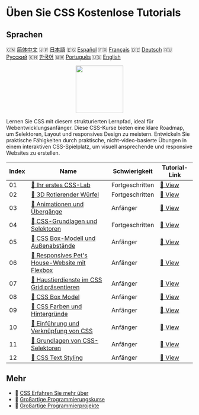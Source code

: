 # Üben Sie CSS Kostenlose Tutorials

## Sprachen

🇨🇳 [简体中文](README_zh.md) 🇯🇵 [日本語](README_ja.md) 🇪🇸 [Español](README_es.md) 🇫🇷 [Français](README_fr.md) 🇩🇪 [Deutsch](README_de.md) 🇷🇺 [Русский](README_ru.md) 🇰🇷 [한국어](README_ko.md) 🇧🇷 [Português](README_pt.md) 🇺🇸 [English](README.md) 

<div align="center">
<img width="128px" src="https://file.labex.io/path/YheSJQuYYCNJ.png">
</div>

Lernen Sie CSS mit diesem strukturierten Lernpfad, ideal für Webentwicklungsanfänger. Diese CSS-Kurse bieten eine klare Roadmap, um Selektoren, Layout und responsives Design zu meistern. Entwickeln Sie praktische Fähigkeiten durch praktische, nicht-video-basierte Übungen in einem interaktiven CSS-Spielplatz, um visuell ansprechende und responsive Websites zu erstellen.

|   Index | Name                                                                                                                                   | Schwierigkeit   | Tutorial-Link                                                                                   |
|---------|----------------------------------------------------------------------------------------------------------------------------------------|-----------------|-------------------------------------------------------------------------------------------------|
|      01 | [📖 Ihr erstes CSS-Lab](https://labex.io/de/tutorials/css-your-first-css-lab-92744)                                                    | Fortgeschritten | [🔗 View](https://labex.io/de/tutorials/css-your-first-css-lab-92744)                           |
|      02 | [📖 3D Rotierender Würfel](https://labex.io/de/tutorials/css-3d-rotating-cube-165641)                                                  | Fortgeschritten | [🔗 View](https://labex.io/de/tutorials/css-3d-rotating-cube-165641)                            |
|      03 | [📖 Animationen und Übergänge](https://labex.io/de/tutorials/css-animations-and-transitions-289073)                                    | Anfänger        | [🔗 View](https://labex.io/de/tutorials/css-animations-and-transitions-289073)                  |
|      04 | [📖 CSS-Grundlagen und Selektoren](https://labex.io/de/tutorials/css-css-basics-and-selectors-289074)                                  | Fortgeschritten | [🔗 View](https://labex.io/de/tutorials/css-css-basics-and-selectors-289074)                    |
|      05 | [📖 CSS Box-Modell und Außenabstände](https://labex.io/de/tutorials/css-css-box-model-and-margins-289075)                              | Anfänger        | [🔗 View](https://labex.io/de/tutorials/css-css-box-model-and-margins-289075)                   |
|      06 | [📖 Responsives Pet's House-Website mit Flexbox](https://labex.io/de/tutorials/css-responsive-pet-s-house-website-with-flexbox-289076) | Anfänger        | [🔗 View](https://labex.io/de/tutorials/css-responsive-pet-s-house-website-with-flexbox-289076) |
|      07 | [📖 Haustierdienste im CSS Grid präsentieren](https://labex.io/de/tutorials/css-pet-service-showcase-with-css-grid-289077)             | Anfänger        | [🔗 View](https://labex.io/de/tutorials/css-pet-service-showcase-with-css-grid-289077)          |
|      08 | [📖 CSS Box Model](https://labex.io/de/tutorials/css-css-box-model-598028)                                                             | Anfänger        | [🔗 View](https://labex.io/de/tutorials/css-css-box-model-598028)                               |
|      09 | [📖 CSS Farben und Hintergründe](https://labex.io/de/tutorials/css-css-colors-and-backgrounds-598029)                                  | Anfänger        | [🔗 View](https://labex.io/de/tutorials/css-css-colors-and-backgrounds-598029)                  |
|      10 | [📖 Einführung und Verknüpfung von CSS](https://labex.io/de/tutorials/css-css-introduction-and-linking-598030)                         | Anfänger        | [🔗 View](https://labex.io/de/tutorials/css-css-introduction-and-linking-598030)                |
|      11 | [📖 Grundlagen von CSS-Selektoren](https://labex.io/de/tutorials/css-css-selectors-basics-598033)                                      | Anfänger        | [🔗 View](https://labex.io/de/tutorials/css-css-selectors-basics-598033)                        |
|      12 | [📖 CSS Text Styling](https://labex.io/de/tutorials/css-css-text-styling-598036)                                                       | Anfänger        | [🔗 View](https://labex.io/de/tutorials/css-css-text-styling-598036)                            |

## Mehr

- 🔗 [CSS Erfahren Sie mehr über](https://labex.io/de/skilltrees/css)
- 🔗 [Großartige Programmierungskurse](https://github.com/labex-labs/awesome-programming-courses)
- 🔗 [Großartige Programmierprojekte](https://github.com/labex-labs/awesome-programming-projects)

